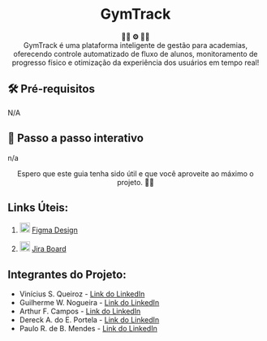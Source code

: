 <h1 align="center">GymTrack</h1>

<div align="center">
  <strong>🏋🏽 ⚙️ 🏃🏽</strong>
</div>
<div align="center">
  GymTrack é uma plataforma inteligente de gestão para academias, oferecendo controle automatizado de fluxo de alunos, monitoramento de progresso físico e otimização da experiência dos usuários em tempo real!
</div>

## 🛠️ Pré-requisitos

N/A

## 🚀 Passo a passo interativo

n/a

<div align="center">
  Espero que este guia tenha sido útil e que você aproveite ao máximo o projeto. 🎉😄
</div>

## Links Úteis:

1. <img src="https://upload.wikimedia.org/wikipedia/commons/3/33/Figma-logo.svg" alt="Figma" width="20"/> [Figma Design](https://www.figma.com/design/P3UNY8tWPJj7FW43XrU9ZE/Untitled?node-id=0-1&t=b3ow5hTyewWG7oIH-1)

2. <img src="https://cdn-icons-png.flaticon.com/512/5968/5968875.png" alt="Jira" width="20"/> [Jira Board](https://coderfullstackvinicius.atlassian.net/jira/software/projects/SCRUM/boards/1/backlog?atlOrigin=eyJpIjoiYjI0Yzc5YWNmNTJiNGIzYjhlYjg2YzJjMGEyZDdlNjYiLCJwIjoiaiJ9)

## Integrantes do Projeto:

- Vinícius S. Queiroz - [Link do LinkedIn](https://www.linkedin.com/in/viníciussilvaqueiroz/)
- Guilherme W. Nogueira - [Link do LinkedIn](https://www.linkedin.com/in/guilherme-wolf/)
- Arthur F. Campos - [Link do LinkedIn](https://www.linkedin.com/in/arthur-campos-a120472b7/)
- Dereck A. do E. Portela - [Link do LinkedIn](https://www.linkedin.com/in/dereck-portela-36682675/)
- Paulo R. de B. Mendes - [Link do LinkedIn](https://www.linkedin.com/in/paulo-mendes)